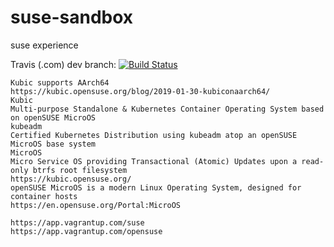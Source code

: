 # suse-sandbox
suse experience

Travis (.com) dev branch:
[![Build Status](https://travis-ci.com/githubfoam/suse-sandbox.svg?branch=master)](https://travis-ci.com/githubfoam/suse-sandbox)  

~~~~
Kubic supports AArch64
https://kubic.opensuse.org/blog/2019-01-30-kubiconaarch64/
Kubic
Multi-purpose Standalone & Kubernetes Container Operating System based on openSUSE MicroOS
kubeadm
Certified Kubernetes Distribution using kubeadm atop an openSUSE MicroOS base system
MicroOS
Micro Service OS providing Transactional (Atomic) Updates upon a read-only btrfs root filesystem
https://kubic.opensuse.org/
openSUSE MicroOS is a modern Linux Operating System, designed for container hosts
https://en.opensuse.org/Portal:MicroOS

~~~~

~~~~
https://app.vagrantup.com/suse
https://app.vagrantup.com/opensuse
~~~~
